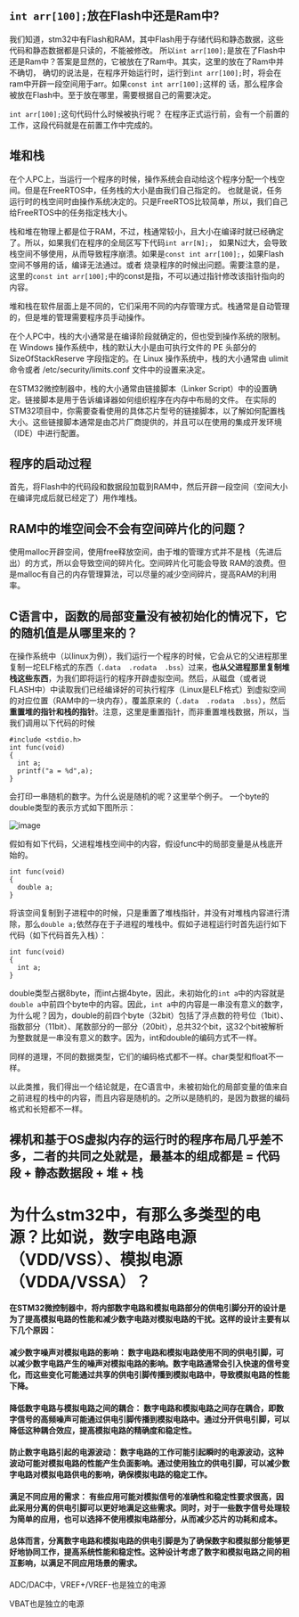 ## `int arr[100];`放在Flash中还是Ram中?

我们知道，stm32中有Flash和RAM，其中Flash用于存储代码和静态数据，这些代码和静态数据都是只读的，不能被修改。
所以`int arr[100];`是放在了Flash中还是Ram中？答案是显然的，它被放在了Ram中。其实，这里的放在了Ram中并不确切，
确切的说法是，在程序开始运行时，运行到`int arr[100];`时，将会在ram中开辟一段空间用于arr。如果`const int arr[100];`这样的
话，那么程序会被放在Flash中。至于放在哪里，需要根据自己的需要决定。

`int arr[100];`这句代码什么时候被执行呢？
在程序正式运行前，会有一个前置的工作，这段代码就是在前置工作中完成的。

## 堆和栈

在个人PC上，当运行一个程序的时候，操作系统会自动给这个程序分配一个栈空间。但是在FreeRTOS中，任务栈的大小是由我们自己指定的。
也就是说，任务运行时的栈空间时由操作系统决定的。只是FreeRTOS比较简单，所以，我们自己给FreeRTOS中的任务指定栈大小。

栈和堆在物理上都是位于RAM，不过，栈通常较小，且大小在编译时就已经确定了。所以，如果我们在程序的全局区写下代码`int arr[N];`，
如果N过大，会导致栈空间不够使用，从而导致程序崩溃。如果是`const int arr[100];`，如果Flash空间不够用的话，编译无法通过。或者
烧录程序的时候出问题。需要注意的是，这里的`const int arr[100];`中的const是指，不可以通过指针修改该指针指向的内容。

堆和栈在软件层面上是不同的，它们采用不同的内存管理方式。栈通常是自动管理的，但是堆的管理需要程序员手动操作。

在个人PC中，栈的大小通常是在编译阶段就确定的，但也受到操作系统的限制。在 Windows 操作系统中，栈的默认大小是由可执行文件的 PE 头部分的 SizeOfStackReserve 字段指定的。在 Linux 操作系统中，栈的大小通常由 ulimit 命令或者 /etc/security/limits.conf 文件中的设置来决定。

在STM32微控制器中，栈的大小通常由链接脚本（Linker Script）中的设置确定。链接脚本是用于告诉编译器如何组织程序在内存中布局的文件。
在实际的STM32项目中，你需要查看使用的具体芯片型号的链接脚本，以了解如何配置栈大小。这些链接脚本通常是由芯片厂商提供的，并且可以在使用的集成开发环境（IDE）中进行配置。

## 程序的启动过程
首先，将Flash中的代码段和数据段加载到RAM中，然后开辟一段空间（空间大小在编译完成后就已经定了）用作堆栈。

## RAM中的堆空间会不会有空间碎片化的问题？
使用malloc开辟空间，使用free释放空间，由于堆的管理方式并不是栈（先进后出）的方式，所以会导致空间的碎片化。空间碎片化可能会导致
RAM的浪费。但是malloc有自己的内存管理算法，可以尽量的减少空间碎片，提高RAM的利用率。

## C语言中，函数的局部变量没有被初始化的情况下，它的随机值是从哪里来的？
在操作系统中（以linux为例），我们运行一个程序的时候，它会从它的父进程那里复制一坨ELF格式的东西（`.data  .rodata  .bss`）过来，**也从父进程那里复制堆栈这些东西**，为我们即将运行的程序开辟虚拟空间。然后，从磁盘（或者说FLASH中）中读取我们已经编译好的可执行程序（Linux是ELF格式）到虚拟空间的对应位置（RAM中的一块内存），覆盖原来的（`.data  .rodata  .bss`），然后**重置堆的指针和栈的指针**。注意，这里是重置指针，而非重置堆栈数据，所以，当我们调用以下代码的时候

```
#include <stdio.h>
int func(void)
{
  int a;
  printf("a = %d",a);
}
```

会打印一串随机的数字。为什么说是随机的呢？这里举个例子。
一个byte的double类型的表示方式如下图所示：

![image](https://github.com/helloautomatic/blog/assets/88640443/09b1e012-1a36-41ac-93f2-1e13203aaff5)

假如有如下代码，父进程堆栈空间中的内容，假设func中的局部变量是从栈底开始的。
```
int func(void)
{
  double a;
}
```

将该空间复制到子进程中的时候，只是重置了堆栈指针，并没有对堆栈内容进行清除，那么`double a;`依然存在于子进程的堆栈中。假如子进程运行时首先运行如下代码（如下代码首先入栈）：
```
int func(void)
{
  int a;
}
```
double类型占据8byte，而int占据4byte，因此，未初始化的`int a`中的内容就是`double a`中前四个byte中的内容。因此，`int a`中的内容是一串没有意义的数字，为什么呢？因为，double的前四个byte（32bit）包括了浮点数的符号位（1bit）、指数部分（11bit）、尾数部分的一部分（20bit），总共32个bit，这32个bit被解析为整数就是一串没有意义的数字。因为，int和double的编码方式不一样。

同样的道理，不同的数据类型，它们的编码格式都不一样。char类型和float不一样。

以此类推，我们得出一个结论就是，在C语言中，未被初始化的局部变量的值来自之前进程的栈中的内容，而且内容是随机的。之所以是随机的，是因为数据的编码格式和长短都不一样。

## 裸机和基于OS虚拟内存的运行时的程序布局几乎差不多，二者的共同之处就是，最基本的组成都是 = 代码段 + 静态数据段 + 堆 + 栈

# 为什么stm32中，有那么多类型的电源？比如说，数字电路电源（VDD/VSS）、模拟电源（VDDA/VSSA）？

**在STM32微控制器中，将内部数字电路和模拟电路部分的供电引脚分开的设计是为了提高模拟电路的性能和减少数字电路对模拟电路的干扰。这样的设计主要有以下几个原因：**

#### 减少数字噪声对模拟电路的影响： 数字电路和模拟电路使用不同的供电引脚，可以减少数字电路产生的噪声对模拟电路的影响。数字电路通常会引入快速的信号变化，而这些变化可能通过共享的供电引脚传播到模拟电路中，导致模拟电路的性能下降。

#### 降低数字电路与模拟电路之间的耦合： 数字电路和模拟电路之间存在耦合，即数字信号的高频噪声可能通过供电引脚传播到模拟电路中。通过分开供电引脚，可以降低这种耦合效应，提高模拟电路的精确度和稳定性。

#### 防止数字电路引起的电源波动： 数字电路的工作可能引起瞬时的电源波动，这种波动可能对模拟电路的性能产生负面影响。通过使用独立的供电引脚，可以减少数字电路对模拟电路供电的影响，确保模拟电路的稳定工作。

#### 满足不同应用的需求： 有些应用可能对模拟信号的准确性和稳定性要求很高，因此采用分离的供电引脚可以更好地满足这些需求。同时，对于一些数字信号处理较为简单的应用，也可以选择不使用模拟电路部分，从而减少芯片的功耗和成本。

#### 总体而言，分离数字电路和模拟电路的供电引脚是为了确保数字和模拟部分能够更好地协同工作，提高系统性能和稳定性。这种设计考虑了数字和模拟电路之间的相互影响，以满足不同应用场景的需求。

ADC/DAC中，VREF+/VREF-也是独立的电源

VBAT也是独立的电源











